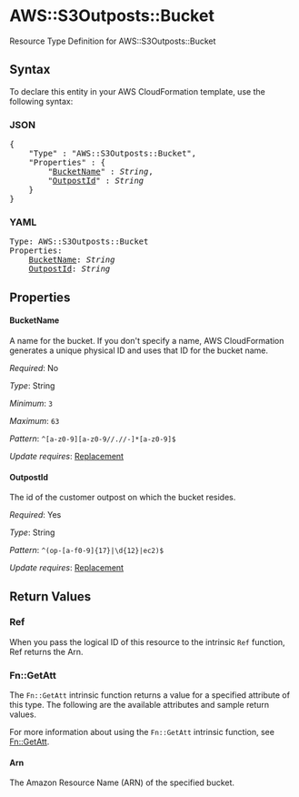 # AWS::S3Outposts::Bucket

Resource Type Definition for AWS::S3Outposts::Bucket

## Syntax

To declare this entity in your AWS CloudFormation template, use the following syntax:

### JSON

<pre>
{
    "Type" : "AWS::S3Outposts::Bucket",
    "Properties" : {
        "<a href="#bucketname" title="BucketName">BucketName</a>" : <i>String</i>,
        "<a href="#outpostid" title="OutpostId">OutpostId</a>" : <i>String</i>
    }
}
</pre>

### YAML

<pre>
Type: AWS::S3Outposts::Bucket
Properties:
    <a href="#bucketname" title="BucketName">BucketName</a>: <i>String</i>
    <a href="#outpostid" title="OutpostId">OutpostId</a>: <i>String</i>
</pre>

## Properties

#### BucketName

A name for the bucket. If you don't specify a name, AWS CloudFormation generates a unique physical ID and uses that ID for the bucket name.

_Required_: No

_Type_: String

_Minimum_: <code>3</code>

_Maximum_: <code>63</code>

_Pattern_: <code>^[a-z0-9][a-z0-9//.//-]*[a-z0-9]$</code>

_Update requires_: [Replacement](https://docs.aws.amazon.com/AWSCloudFormation/latest/UserGuide/using-cfn-updating-stacks-update-behaviors.html#update-replacement)

#### OutpostId

The id of the customer outpost on which the bucket resides.

_Required_: Yes

_Type_: String

_Pattern_: <code>^(op-[a-f0-9]{17}|\d{12}|ec2)$</code>

_Update requires_: [Replacement](https://docs.aws.amazon.com/AWSCloudFormation/latest/UserGuide/using-cfn-updating-stacks-update-behaviors.html#update-replacement)

## Return Values

### Ref

When you pass the logical ID of this resource to the intrinsic `Ref` function, Ref returns the Arn.

### Fn::GetAtt

The `Fn::GetAtt` intrinsic function returns a value for a specified attribute of this type. The following are the available attributes and sample return values.

For more information about using the `Fn::GetAtt` intrinsic function, see [Fn::GetAtt](https://docs.aws.amazon.com/AWSCloudFormation/latest/UserGuide/intrinsic-function-reference-getatt.html).

#### Arn

The Amazon Resource Name (ARN) of the specified bucket.
